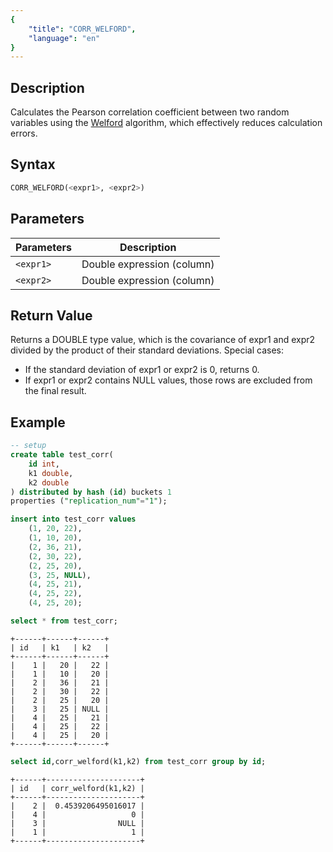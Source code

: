 ```yaml
---
{
    "title": "CORR_WELFORD",
    "language": "en"
}
---
```


## Description

Calculates the Pearson correlation coefficient between two random variables using the [Welford](https://en.wikipedia.org/wiki/Algorithms_for_calculating_variance#Welford's_online_algorithm) algorithm, which effectively reduces calculation errors.

## Syntax

```sql
CORR_WELFORD(<expr1>, <expr2>)
```

## Parameters

| Parameters | Description |
| -- | -- |
| `<expr1>` | Double expression (column) |
| `<expr2>` | Double expression (column) |

## Return Value

Returns a DOUBLE type value, which is the covariance of expr1 and expr2 divided by the product of their standard deviations. Special cases:

- If the standard deviation of expr1 or expr2 is 0, returns 0.
- If expr1 or expr2 contains NULL values, those rows are excluded from the final result.

## Example

```sql
-- setup
create table test_corr(
    id int,
    k1 double,
    k2 double
) distributed by hash (id) buckets 1
properties ("replication_num"="1");

insert into test_corr values 
    (1, 20, 22),
    (1, 10, 20),
    (2, 36, 21),
    (2, 30, 22),
    (2, 25, 20),
    (3, 25, NULL),
    (4, 25, 21),
    (4, 25, 22),
    (4, 25, 20);
```

```sql
select * from test_corr;
```

```text
+------+------+------+
| id   | k1   | k2   |
+------+------+------+
|    1 |   20 |   22 |
|    1 |   10 |   20 |
|    2 |   36 |   21 |
|    2 |   30 |   22 |
|    2 |   25 |   20 |
|    3 |   25 | NULL |
|    4 |   25 |   21 |
|    4 |   25 |   22 |
|    4 |   25 |   20 |
+------+------+------+
```

```sql
select id,corr_welford(k1,k2) from test_corr group by id;
```

```text
+------+---------------------+
| id   | corr_welford(k1,k2) |
+------+---------------------+
|    2 |  0.4539206495016017 |
|    4 |                   0 |
|    3 |                NULL |
|    1 |                   1 |
+------+---------------------+
```
